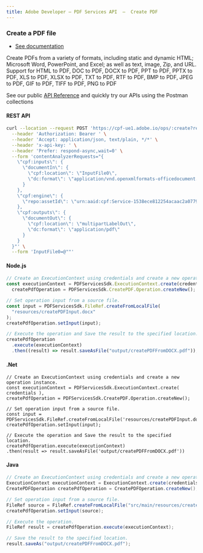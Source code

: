```yaml
---
title: Adobe Developer — PDF Services API  —  Create PDF
---
```


<TextBlock slots="heading, buttons, text, text1" theme="dark" hasCodeBlock className="bgBlue link"/>

### Create a PDF file

- [See documentation](/document-services/docs/overview/pdf-services-api/)

Create PDFs from a variety of formats, including static and dynamic HTML; Microsoft Word, PowerPoint, and Excel; as well as text, image, Zip, and URL.
Support for HTML to PDF, DOC to PDF, DOCX to PDF, PPT to PDF, PPTX to PDF, XLS to PDF, XLSX to PDF, TXT to PDF, RTF to PDF, BMP to PDF, JPEG to PDF, GIF to PDF, TIFF to PDF, PNG to PDF

See our public [API Reference](https://www.adobe.com/go/dcsdk_APIdocs#post-createPDF) and quickly try our APIs using the Postman collections


<CodeBlock slots="heading, code" repeat="4" languages="curl, js,.net,java" />

#### REST API

```bash
curl --location --request POST 'https://cpf-ue1.adobe.io/ops/:create?respondWith=%7B%22reltype%22%3A%20%22http%3A%2F%2Fns.adobe.com%2Frel%2Fprimary%22%7D' \
  --header 'Authorization: Bearer ' \
  --header 'Accept: application/json, text/plain, */*' \
  --header 'x-api-key: ' \
  --header 'Prefer: respond-async,wait=0' \
  --form 'contentAnalyzerRequests="{
    \"cpf:inputs\": {
      \"documentIn\": {
        \"cpf:location\": \"InputFile0\",
        \"dc:format\": \"application/vnd.openxmlformats-officedocument.wordprocessingml.document\"
      }
    },
    \"cpf:engine\": {
      \"repo:assetId\": \"urn:aaid:cpf:Service-1538ece812254acaac2a07799503a430\"
    },
    \"cpf:outputs\": {
      \"documentOut\": {
        \"cpf:location\": \"multipartLabelOut\",
        \"dc:format\": \"application/pdf\"
      }
    }
  }"' \
  --form 'InputFile0=@""'
```

#### Node.js

```js
// Create an ExecutionContext using credentials and create a new operation instance.
const executionContext = PDFServicesSdk.ExecutionContext.create(credentials),
  createPdfOperation = PDFServicesSdk.CreatePDF.Operation.createNew();

// Set operation input from a source file.
const input = PDFServicesSdk.FileRef.createFromLocalFile(
  "resources/createPDFInput.docx"
);
createPdfOperation.setInput(input);

// Execute the operation and Save the result to the specified location.
createPdfOperation
  .execute(executionContext)
  .then((result) => result.saveAsFile("output/createPDFFromDOCX.pdf"));
```

#### .Net

```clike
// Create an ExecutionContext using credentials and create a new operation instance.
const executionContext = PDFServicesSdk.ExecutionContext.create( credentials ),
createPdfOperation = PDFServicesSdk.CreatePDF.Operation.createNew();

// Set operation input from a source file.
const input = PDFServicesSdk.FileRef.createFromLocalFile('resources/createPDFInput.docx');
createPdfOperation.setInput(input);

// Execute the operation and Save the result to the specified location.
createPdfOperation.execute(executionContext)
.then(result => result.saveAsFile('output/createPDFFromDOCX.pdf'))
```

#### Java

```java
// Create an ExecutionContext using credentials and create a new operation instance.
ExecutionContext executionContext = ExecutionContext.create(credentials);
CreatePDFOperation createPdfOperation = CreatePDFOperation.createNew();

// Set operation input from a source file.
FileRef source = FileRef.createFromLocalFile("src/main/resources/createPDFInput.docx");
createPdfOperation.setInput(source);

// Execute the operation.
FileRef result = createPdfOperation.execute(executionContext);

// Save the result to the specified location.
result.saveAs("output/createPDFFromDOCX.pdf");
```
